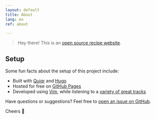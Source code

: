 ```yaml
---
layout: default
title: About
lang: en
ref: about

---
```


> Hey there! This is an [open source recipe website](https://github.com/wearetechnative/yumyum).

## Setup

Some fun facts about the setup of this project include:

* Built with [Quiqr](https://quiqr.org) and [Hugo](http://gohugo.io)
* Hosted for free on [GitHub Pages](https://pages.github.com)
* Developed using [Vim](https://vim.org), while listening to a [variety of great tracks](https://open.spotify.com/playlist/37i9dQZEVXcUoOwzxl1H7w?si=a771b382e9ba4b04)

Have questions or suggestions? Feel free to [open an issue on GitHub](https://github.com/wearetechnative/yumyum/issues/new).

Cheers 🍒